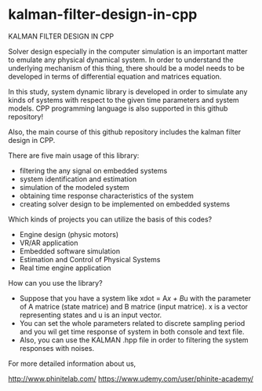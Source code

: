 # kalman-filter-design-in-cpp

KALMAN FILTER DESIGN IN CPP

 Solver design especially in the computer simulation is an important matter to emulate any physical dynamical system. In order to understand the underlying mechanism of this thing, there should be a model needs to be developed in terms of differential equation and matrices equation.
 
 In this study, system dynamic library is developed in order to simulate any kinds of systems with respect to the given time parameters and system models. CPP programming language is also supported in this github repository!
 
 Also, the main course of this github repository includes the kalman filter design in CPP.
 
 There are five main usage of this library:
 
 - filtering the any signal on embedded systems
 - system identification and estimation
 - simulation of the modeled system
 - obtaining time response characteristics of the system
 - creating solver design to be implemented on embedded systems

  
Which kinds of projects you can utilize the basis of this codes?

 - Engine design (physic motors)
 - VR/AR application
 - Embedded software simulation
 - Estimation and Control of Physical Systems
 - Real time engine application

How can you use the library?

 - Suppose that you have a system like
  xdot = A*x + B*u
   with the parameter of A matrice (state matrice) and B matrice (input matrice). x is a vector representing states and u is an input vector.
 - You can set the whole parameters related to discrete sampling period and you wil get time response of system in both console and text file.
 - Also, you can use the KALMAN .hpp file in order to filtering the system responses with noises.

For more detailed information about us,   

  http://www.phinitelab.com/
  https://www.udemy.com/user/phinite-academy/
  
